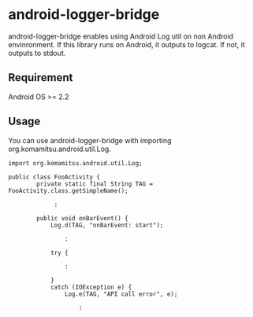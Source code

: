 # android-logger-bridge

android-logger-bridge enables using Android Log util on non Android envinronment. If this library runs on Android, it outputs to logcat. If not, it outputs to stdout.

## Requirement

Android OS >= 2.2

## Usage

You can use android-logger-bridge with importing org.komamitsu.android.util.Log.

    import org.komamitsu.android.util.Log;

    public class FooActivity {
            private static final String TAG = FooActivity.class.getSimpleName();

                 :

            public void onBarEvent() {
                Log.d(TAG, "onBarEvent: start");
                        
                    :
                    
                try {
                        
                    :

                }
                catch (IOException e) {
                    Log.e(TAG, "API call error", e);

                        :
